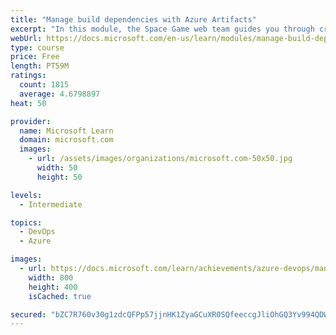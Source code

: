 ```yaml
---
title: "Manage build dependencies with Azure Artifacts"
excerpt: "In this module, the Space Game web team guides you through creating a build pipeline that produces a package that can be used by multiple applications."
webUrl: https://docs.microsoft.com/en-us/learn/modules/manage-build-dependencies/
type: course
price: Free
length: PT59M
ratings:
  count: 1815
  average: 4.6798897
heat: 50

provider:
  name: Microsoft Learn
  domain: microsoft.com
  images:
    - url: /assets/images/organizations/microsoft.com-50x50.jpg
      width: 50
      height: 50

levels:
  - Intermediate

topics:
  - DevOps
  - Azure

images:
  - url: https://docs.microsoft.com/learn/achievements/azure-devops/manage-dependencies-in-your-build-pipeline-social.png
    width: 800
    height: 400
    isCached: true

secured: "bZC7R760v30g1zdcQFPp57jjnHK1ZyaGCuXR0SQfeeccgJliOhGQ3Yv994QDWmtNP3BjftP5ap1KFiPGIMv4x/46NAmmbV2Xkru09u02UBowyNEyFeok+wdLSoNOLpRHcq858jNuFfZyB0u/hxMTTiPNWltR2Ri22FanX+wEG6qnP7lMy+PBO1cChm84Zv2gi7OjL0gFDMSSychwm2z13roF7mVPAfRGFVaUOBpiE+H9ARbnsu23hQdtkc2gwWNkgaP0PT3AMmvx77JbgnJeGhWts8tqPaNUy0XtpMjTcdkAsHDuPYb7lwYfcXtNxpiIOGuyfyPXcUX20RhFEZgJt2+CHZw6eptyiDY9MdQMKXVZe1+9DXrC+s7Z6Oj3z0cGR5uwWcNK65jFRBGLJ10xDHW2pbVMcf+H2m25iI2Q0CA=;iQuETTf3YwYcDI4RjThObQ=="
---
```


